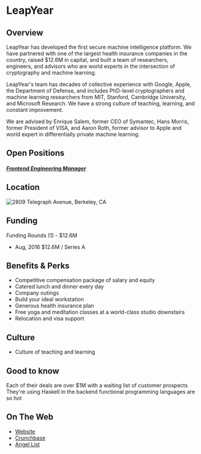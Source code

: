 # LeapYear
## Overview
LeapYear has developed the first secure machine intelligence platform. We have partnered with one of the largest health insurance companies in the country, raised $12.6M in capital, and built a team of researchers, engineers, and advisors who are world experts in the intersection of cryptography and machine learning.

LeapYear's team has decades of collective experience with Google, Apple, the Department of Defense, and includes PhD-level cryptographers and machine learning researchers from MIT, Stanford, Cambridge University, and Microsoft Research. We have a strong culture of teaching, learning, and constant improvement.

We are advised by Enrique Salem, former CEO of Symantec, Hans Morris, former President of VISA, and Aaron Roth, former advisor to Apple and world expert in differentially private machine learning.

## Open Positions
##### [Frontend Engineering Manager](frontend-engineering-manager.md)

## Location
![2809 Telegraph Avenue, Berkeley, CA](https://maps.googleapis.com/maps/api/staticmap?center=2809+Telegraph+Avenue,+Berkeley,+CA&zoom=13&scale=false&size=600x300&maptype=roadmap&format=png&visual_refresh=true&markers=size:mid%7Ccolor:0xff0000%7Clabel:%7C2809+Telegraph+Ave,+Berkeley,+CA)

## Funding
Funding Rounds (1) - $12.6M
+ Aug, 2016	$12.6M / Series A

## Benefits & Perks
+ Competitive compensation package of salary and equity
+ Catered lunch and dinner every day
+ Company outings
+ Build your ideal workstation
+ Generous health insurance plan
+ Free yoga and meditation classes at a world-class studio downstairs
+ Relocation and visa support

## Culture
+ Culture of teaching and learning

## Good to know
Each of their deals are over $1M with a waiting list of customer prospects
They're using Haskell in the backend functional programming languages are so hot 

## On The Web
+ [Website](http://leapyear.io/)
+ [Crunchbase](https://www.crunchbase.com/organization/leapyear-technologies#/entity)
+ [Angel List](https://angel.co/leapyear-technologies)
